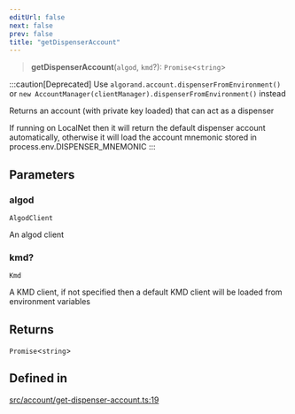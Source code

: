 ```yaml
---
editUrl: false
next: false
prev: false
title: "getDispenserAccount"
---
```


> **getDispenserAccount**(`algod`, `kmd`?): `Promise`\<`string`\>

:::caution[Deprecated]
Use `algorand.account.dispenserFromEnvironment()` or `new AccountManager(clientManager).dispenserFromEnvironment()` instead

Returns an account (with private key loaded) that can act as a dispenser

If running on LocalNet then it will return the default dispenser account automatically,
 otherwise it will load the account mnemonic stored in process.env.DISPENSER_MNEMONIC
:::

## Parameters

### algod

`AlgodClient`

An algod client

### kmd?

`Kmd`

A KMD client, if not specified then a default KMD client will be loaded from environment variables

## Returns

`Promise`\<`string`\>

## Defined in

[src/account/get-dispenser-account.ts:19](https://github.com/algorandfoundation/algokit-utils-ts/blob/87156fe9637eca52c0bc9e840c5804088cb40974/src/account/get-dispenser-account.ts#L19)
